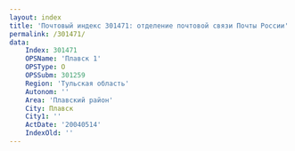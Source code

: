 ```yaml
---
layout: index
title: 'Почтовый индекс 301471: отделение почтовой связи Почты России'
permalink: /301471/
data:
    Index: 301471
    OPSName: 'Плавск 1'
    OPSType: О
    OPSSubm: 301259
    Region: 'Тульская область'
    Autonom: ''
    Area: 'Плавский район'
    City: Плавск
    City1: ''
    ActDate: '20040514'
    IndexOld: ''
---
```


